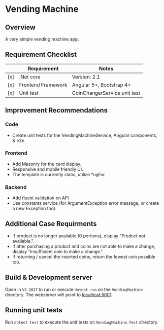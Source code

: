 # Vending Machine

## Overview
A very simple vending machine app. 

## Requirement Checklist
| |Requirement | Notes |
|--|--|--|
| [x] | .Net core | Version: 2.1 | 
| [x] | Frontend Framework | Angular 5+, Bootstrap 4+  |
| [x] | Unit test | CoinChangerService unit test |

## Improvement Recommendations

### Code
- Create unit tests for the VendingMachineService, Angular components, & e2e.

### Frontend
- Add Masonry for the card display.
- Responsive and mobile friendly UI.
- The template is currently static, utilize \*ngFor

### Backend
- Add fluent validation on API
- Use constants service (for ArgumentException error message, or create a new Exception too).

## Additional Case Requirments
- If product is no longer available (0 portions), display "Product not available.". 
- If after purchasing a product and coins are not able to make a change, display "Insufficient coin to make a change.".
- If returning / cancel the inserted coins, return the fewest coin possible too.


## Build & Development server
Open in `VS 2017` to run or execute `dotnet run` on the `VendingMachine` directory. The webserver will point to [localhost:5001](https://localhost:5001).

## Running unit tests
Run `dotnet test` to execute the unit tests on `VendingMachine.Test` directory.
